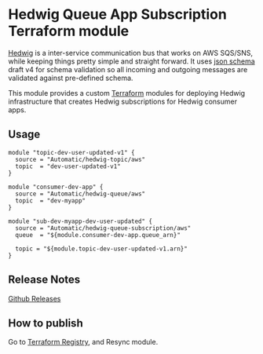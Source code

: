 Hedwig Queue App Subscription Terraform module
==============================================

[Hedwig](https://github.com/Automatic/hedwig) is a inter-service communication bus that works on AWS SQS/SNS, while keeping things pretty simple and
straight forward. It uses [json schema](http://json-schema.org/) draft v4 for schema validation so all incoming
and outgoing messages are validated against pre-defined schema.

This module provides a custom [Terraform](https://www.terraform.io/) modules for deploying Hedwig infrastructure that
creates Hedwig subscriptions for Hedwig consumer apps.

## Usage

```hcl
module "topic-dev-user-updated-v1" {
  source = "Automatic/hedwig-topic/aws"
  topic  = "dev-user-updated-v1"
}

module "consumer-dev-app" {
  source = "Automatic/hedwig-queue/aws"
  topic  = "dev-myapp"
}

module "sub-dev-myapp-dev-user-updated" {
  source = "Automatic/hedwig-queue-subscription/aws"
  queue  = "${module.consumer-dev-app.queue_arn}"

  topic = "${module.topic-dev-user-updated-v1.arn}"
}
```

## Release Notes

[Github Releases](https://github.com/Automatic/terraform-aws-hedwig-queue-subscription/releases)

## How to publish

Go to [Terraform Registry](https://registry.terraform.io/modules/Automatic/hedwig-queue-subscription/aws), and 
Resync module.
